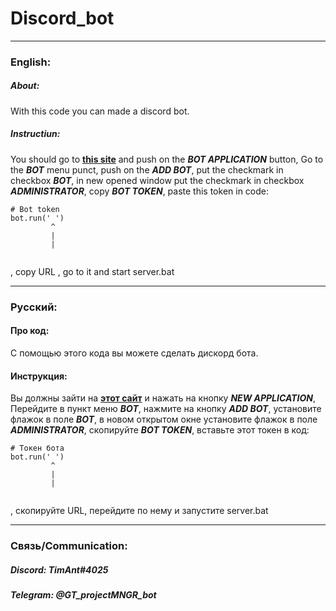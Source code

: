 # Discord_bot
___
### English:
##### About:
With this code you can made a discord bot.
##### Instructiun:
You should go to __[this site](https://discord.com/developers/applications)__ and push on the ___BOT APPLICATION___ button,
Go to the ___BOT___ menu punct, push on the ___ADD BOT___, put the checkmark in checkbox ___BOT___, in new opened window put the checkmark in checkbox ___ADMINISTRATOR___, copy ___BOT TOKEN___, paste this token in code:
```
# Bot token
bot.run(' ')
         ^
         |
         |


```
, copy URL , go to it and start server.bat
___
### Русский:
#### Про код:
С помощью этого кода вы можете сделать дискорд бота.
#### Инструкция:
Вы должны зайти на __[этот сайт](https://discord.com/developers/applications)__ и нажать на кнопку ___NEW APPLICATION___, Перейдите в пункт меню ___BOT___, нажмите на кнопку ___ADD BOT___, установите флажок в поле ___BOT___, в новом открытом окне установите флажок в поле ___ADMINISTRATOR___, скопируйте ___BOT TOKEN___, вставьте этот токен в код:
```
# Токен бота
bot.run(' ')
         ^
         |
         |


```
, скопируйте URL, перейдите по нему и запустите server.bat
___
### Связь/Communication:
##### Discord: TimAnt#4025
##### Telegram: @GT_projectMNGR_bot